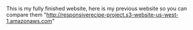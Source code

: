 This is my fully finished website, here is my previous website so you can compare them  "http://responsiverecipe-project.s3-website-us-west-1.amazonaws.com"
